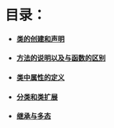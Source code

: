 # 目录：

* #### [类的创建和声明](/chapter1/lei-de-chuang-jian-he-sheng-ming.md)
* #### [方法的说明以及与函数的区别](/chapter1/fang-fa-de-shuo-ming-yi-ji-yu-han-shu-de-qu-bie.md)
* #### [类中属性的定义](/chapter1/lei-zhong-shu-xing-de-ding-yi.md)
* #### [分类和类扩展](/chapter1/fen-lei-he-lei-kuo-zhan.md)
* #### [继承与多态](/chapter1/ji-cheng-yu-duo-tai.md)



